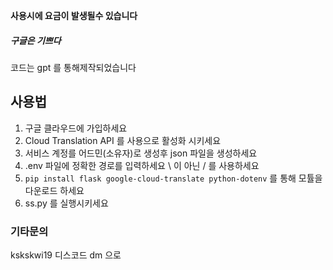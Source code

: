**사용시에 요금이 발생될수 있습니다**
##### ___구글은 기쁘다___

코드는 gpt 를 통해제작되었습니다



## 사용법
1. 구글 클라우드에 가입하세요
2. Cloud Translation API 를 사용으로 활성화 시키세요
3. 서비스 계정를 어드민(소유자)로 생성후 json 파일을 생성하세요
4. .env 파일에 정확한 경로를 입력하세요 \ 이 아닌 / 를 사용하세요
5. ``pip install flask google-cloud-translate python-dotenv`` 를 통해 모튤을 다운로드 하세요
6. ss.py 를 실행시키세요
   
### 기타문의
kskskwi19 디스코드 dm 으로
